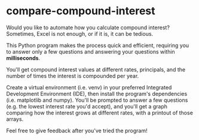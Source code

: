 # compare-compound-interest

Would you like to automate how you calculate compound interest? Sometimes, Excel is not enough, or if it is, it can be tedious. 

This Python program makes the process quick and efficient, requiring you to answer only a few questions and answering your questions within **milliseconds**. 

You'll get compound interest values at different rates, principals, and the number of times the interest is compounded per year. 

Create a virtual environment (i.e. venv) in your preferred Integrated Development Environment (IDE), then install the program's dependencies (i.e. matplotlib and numpy). You'll be prompted to answer a few questions (e.g. the lowest interest rate you'd accept), and you'll get a graph comparing how the interest grows at different rates, with a printout of those arrays.

Feel free to give feedback after you've tried the program!
